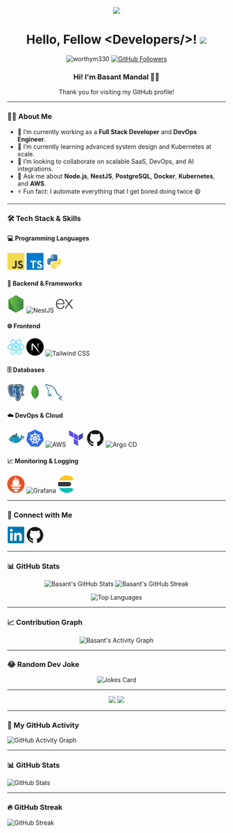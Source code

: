 <p align="center">
  <img width="200" src="https://raw.githubusercontent.com/abhisheknaiidu/abhisheknaiidu/master/code.gif">
</p>

<h1 align="center">Hello, Fellow &lt;Developers/&gt;! <img src="https://raw.githubusercontent.com/MartinHeinz/MartinHeinz/master/wave.gif" width="30px"></h1>

<p align="center">
  <img src="https://komarev.com/ghpvc/?username=worthym330&label=Profile%20views&color=0e75b6&style=flat" alt="worthym330" />
  <a href="https://github.com/worthym330?tab=followers"><img src="https://img.shields.io/github/followers/worthym330?label=Followers&style=social" alt="GitHub Followers"></a>
</p>

<div align="center">
  <h3>Hi! I'm <strong>Basant Mandal</strong> 👨‍💻</h3>
  <p>Thank you for visiting my GitHub profile!</p>
</div>

---

### 🧑‍💻 About Me

- 🔭 I’m currently working as a **Full Stack Developer** and **DevOps Engineer**.
- 🌱 I’m currently learning advanced system design and Kubernetes at scale.
- 👯 I’m looking to collaborate on scalable SaaS, DevOps, and AI integrations.
- 💬 Ask me about **Node.js**, **NestJS**, **PostgreSQL**, **Docker**, **Kubernetes**, and **AWS**.
- ⚡ Fun fact: I automate everything that I get bored doing twice 😄

---

### 🛠️ Tech Stack & Skills

#### 💻 Programming Languages
<p>
  <img src="https://raw.githubusercontent.com/devicons/devicon/master/icons/javascript/javascript-original.svg" alt="JavaScript" width="40" height="40"/>
  <img src="https://raw.githubusercontent.com/devicons/devicon/master/icons/typescript/typescript-original.svg" alt="TypeScript" width="40" height="40"/>
  <img src="https://raw.githubusercontent.com/devicons/devicon/master/icons/python/python-original.svg" alt="Python" width="40" height="40"/>
</p>

#### 🧰 Backend & Frameworks
<p>
  <img src="https://raw.githubusercontent.com/devicons/devicon/master/icons/nodejs/nodejs-original.svg" alt="Node.js" width="40" height="40"/>
  <img src="https://nestjs.com/img/logo-small.svg" alt="NestJS" width="40" height="40"/>
  <img src="https://raw.githubusercontent.com/devicons/devicon/master/icons/express/express-original.svg" alt="Express.js" width="40" height="40"/>
</p>

#### 🌐 Frontend
<p>
  <img src="https://raw.githubusercontent.com/devicons/devicon/master/icons/react/react-original.svg" alt="React.js" width="40" height="40"/>
  <img src="https://raw.githubusercontent.com/devicons/devicon/master/icons/nextjs/nextjs-original.svg" alt="Next.js" width="40" height="40"/>
  <img src="https://raw.githubusercontent.com/rahulbanerjee26/githubAboutMeGenerator/main/icons/tailwind.svg" alt="Tailwind CSS" width="40" height="40"/>
</p>

#### 🗄️ Databases
<p>
  <img src="https://raw.githubusercontent.com/devicons/devicon/master/icons/postgresql/postgresql-original.svg" alt="PostgreSQL" width="40" height="40"/>
  <img src="https://raw.githubusercontent.com/devicons/devicon/master/icons/mongodb/mongodb-original.svg" alt="MongoDB" width="40" height="40"/>
  <img src="https://raw.githubusercontent.com/devicons/devicon/master/icons/mysql/mysql-original.svg" alt="MySQL" width="40" height="40"/>
</p>

#### ☁️ DevOps & Cloud
<p>
  <img src="https://raw.githubusercontent.com/devicons/devicon/master/icons/docker/docker-original.svg" alt="Docker" width="40" height="40"/>
  <img src="https://raw.githubusercontent.com/devicons/devicon/master/icons/kubernetes/kubernetes-plain.svg" alt="Kubernetes" width="40" height="40"/>
  <img src="https://raw.githubusercontent.com/rahulbanerjee26/githubAboutMeGenerator/main/icons/aws.svg" alt="AWS" width="40" height="40"/>
  <img src="https://raw.githubusercontent.com/devicons/devicon/master/icons/terraform/terraform-original.svg" alt="Terraform" width="40" height="40"/>
  <img src="https://raw.githubusercontent.com/devicons/devicon/master/icons/github/github-original.svg" alt="GitHub Actions" width="40" height="40"/>
  <img src="https://argo-cd.readthedocs.io/en/stable/assets/logo.png" alt="Argo CD" width="40" height="40"/>
</p>

#### 📈 Monitoring & Logging
<p>
  <img src="https://raw.githubusercontent.com/devicons/devicon/master/icons/prometheus/prometheus-original.svg" alt="Prometheus" width="40" height="40"/>
  <img src="https://raw.githubusercontent.com/rahulbanerjee26/githubAboutMeGenerator/main/icons/grafana.svg" alt="Grafana" width="40" height="40"/>
  <img src="https://raw.githubusercontent.com/devicons/devicon/master/icons/elasticsearch/elasticsearch-original.svg" alt="ELK Stack" width="40" height="40"/>
</p>

---

### 🤝 Connect with Me

<p>
  <a href="https://www.linkedin.com/in/basantmandal330"><img src="https://raw.githubusercontent.com/devicons/devicon/master/icons/linkedin/linkedin-original.svg" alt="LinkedIn" width="40" height="40"/></a>
  <a href="https://github.com/worthym330"><img src="https://raw.githubusercontent.com/devicons/devicon/master/icons/github/github-original.svg" alt="GitHub" width="40" height="40"/></a>
</p>

---

### 📊 GitHub Stats

<p align="center">
  <img src="https://github-readme-stats.vercel.app/api?username=worthym330&show_icons=true&theme=tokyonight" alt="Basant's GitHub Stats" />
  <img src="https://github-readme-streak-stats.herokuapp.com/?user=worthym330&theme=tokyonight" alt="Basant's GitHub Streak" />
</p>

<p align="center">
  <img src="https://github-readme-stats.vercel.app/api/top-langs/?username=worthym330&layout=compact&theme=tokyonight" alt="Top Languages" />
</p>

---

### 📈 Contribution Graph

<p align="center">
  <img src="https://github-profile-summary-cards.vercel.app/api/cards/profile-details?username=worthym330&theme=tokyonight" alt="Basant's Activity Graph">
</p>

---

### 😂 Random Dev Joke

<p align="center">
  <img src="https://readme-jokes.vercel.app/api?theme=tokyonight" alt="Jokes Card" />
</p>

---


<p align="center">
  <img src="https://img.shields.io/badge/Fake_Streak-🔥%20700_days-orange?style=for-the-badge" />
  <img src="https://img.shields.io/badge/Fake_Contributions-9k+_commits-green?style=for-the-badge&logo=github" />
</p>

---


### 🧠 My GitHub Activity

![GitHub Activity Graph](https://github-readme-activity-graph.cyclic.app/graph?username=worthym330&theme=github-compact)

---

### 📊 GitHub Stats

![GitHub Stats](https://github-readme-stats.vercel.app/api?username=worthym330&show_icons=true&theme=radical)

---

### 🔥 GitHub Streak

![GitHub Streak](https://github-readme-streak-stats.herokuapp.com/?user=worthym330&theme=radical)
